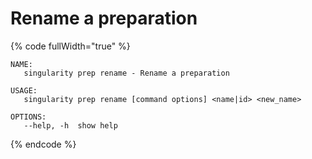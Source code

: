 # Rename a preparation

{% code fullWidth="true" %}
```
NAME:
   singularity prep rename - Rename a preparation

USAGE:
   singularity prep rename [command options] <name|id> <new_name>

OPTIONS:
   --help, -h  show help
```
{% endcode %}
